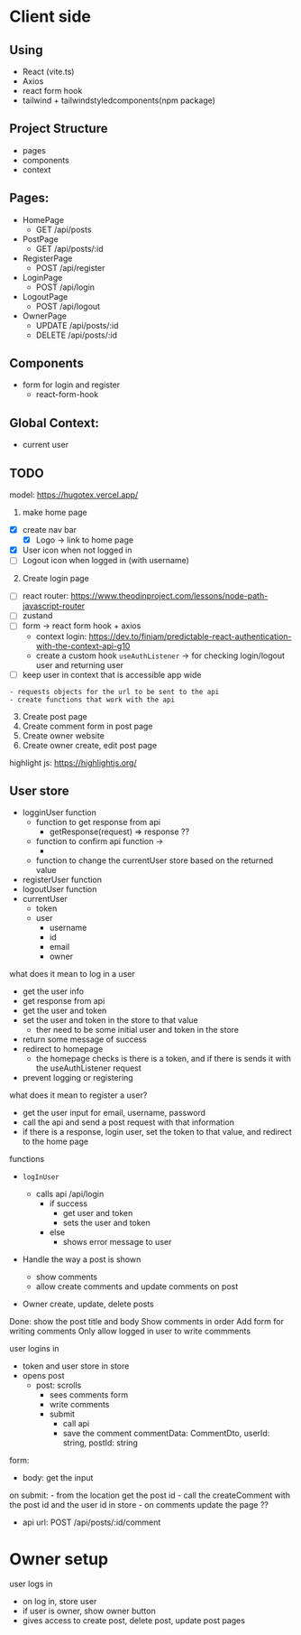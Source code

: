 # Client side

## Using

- React (vite.ts)
- Axios
- react form hook
- tailwind + tailwindstyledcomponents(npm package)

## Project Structure

- pages
- components
- context

## Pages:

- HomePage
  - GET /api/posts
- PostPage
  - GET /api/posts/:id
- RegisterPage
  - POST /api/register
- LoginPage
  - POST /api/login
- LogoutPage
  - POST /api/logout
- OwnerPage
  - UPDATE /api/posts/:id
  - DELETE /api/posts/:id

## Components

- form for login and register
  - react-form-hook

## Global Context:

- current user

## TODO

model: <https://hugotex.vercel.app/>

1. make home page

  - [X] create nav bar
    - [x] Logo -> link to home page
  - [X] User icon when not logged in
  - [ ] Logout icon when logged in (with username)

2. Create login page
  - [ ] react router: <https://www.theodinproject.com/lessons/node-path-javascript-router>
  - [ ] zustand
  - [ ] form -> react form hook + axios
    - context login: <https://dev.to/finiam/predictable-react-authentication-with-the-context-api-g10>
    - create a custom hook `useAuthListener` -> for checking login/logout user and returning user
  - [ ] keep user in context that is accessible app wide
  <!-- TODO: Move the api related func to services/api.ts -->
    - requests objects for the url to be sent to the api
    - create functions that work with the api

3. Create post page
4. Create comment form in post page
6. Create owner website
  1. Create owner create, edit post page

highlight js: <https://highlightjs.org/>


## User store

- logginUser function
  - function to get response from api
    - getResponse(request) => response ??
  - function to confirm api function ->
    - <!-- TODO: Fix the backend response if not good  -->
  - function to change the currentUser store based on the returned value
- registerUser function
- logoutUser function
- currentUser
  - token
  - user
    - username
    - id
    - email
    - owner
<!-- DONE: LOGOUT -->
<!-- DONE: Add bearer header to axios -->

what does it mean to log in a user
  - get the user info
  - get response from api
  - get the user and token
  - set the user and token in the store to that value
    - ther need to be some initial user and token in the store
  - return some message of success
  - redirect to homepage
    - the homepage checks is there is a token, and if there is sends it with the useAuthListener request
  - prevent logging or registering

<!-- DONE: create a register user function in the store or use the login user  -->
<!-- DONE: create a register user function in the api.auth -->
what does it mean to register a user?
- get the user input for email, username, password
- call the api and send a post request with that information
- if there is a response, login user, set the token to that value, and redirect to the home page

functions
  - `logInUser`
    - calls api /api/login
      - if success
        - get user and token
        - sets the user and token
      - else
        - shows error message to user

  - Handle the way a post is shown
    - show comments
    - allow create comments and update comments on post

  - Owner create, update, delete posts

Done: show the post title and body
Show comments in order
Add form for writing comments
Only allow logged in user to write commments

user logins in
  - token and user store in store
  - opens post
    - post: scrolls
      - sees comments form
      - write comments
      - submit
        - call api
        - save the comment
    commentData: CommentDto,
    userId: string,
    postId: string

form:
  - body: get the input

  on submit:
    - from the location get the post id
    - call the createComment with the post id and the user id in store
    - on comments update the page ??

  - api url: POST /api/posts/:id/comment


# Owner setup

user logs in
- on log in, store user
- if user is owner, show owner button
- gives access to create post, delete post, update post pages
